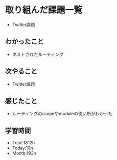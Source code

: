 # 取り組んだ課題一覧
- Twitter課題
## わかったこと
- ネストされたルーティング
## 次やること
- Twitter課題
## 感じたこと
- ルーティングのscopeやmoduleの使い所がわかった
## 学習時間
- Total:1812h
- Today:10h
- Month:193h
